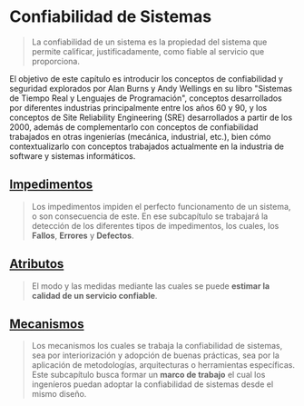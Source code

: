 # Confiabilidad de Sistemas
> La confiabilidad de un sistema es la propiedad del sistema que permite calificar, justificadamente, como fiable al servicio que proporciona.

El objetivo de este capítulo es introducir los conceptos de confiabilidad y seguridad explorados por Alan Burns y Andy Wellings en su libro "Sistemas de Tiempo Real y Lenguajes de Programación", conceptos desarrollados por diferentes industrias principalmente entre los años 60 y 90, y los conceptos de Site Reliability Engineering (SRE) desarrollados a partir de los 2000, además de complementarlo con conceptos de confiabilidad trabajados en otras ingenierías (mecánica, industrial, etc.), bien cómo contextualizarlo con conceptos trabajados actualmente en la industria de software y sistemas informáticos.

## [Impedimentos](./impediments.md)
> Los impedimentos impiden el perfecto funcionamento de un sistema, o son consecuencia de este. En ese subcapítulo se trabajará la detección de los diferentes tipos de impedimentos, los cuales, los **Fallos**, **Errores** y **Defectos**.

## [Atributos](./attributes.md)
> El modo y las medidas mediante las cuales se puede **estimar la calidad de un servicio confiable**.

## [Mecanismos](./mechanisms.md)
> Los mecanismos los cuales se trabaja la confiabilidad de sistemas, sea por interiorización y adopción de buenas prácticas, sea por la aplicación de metodologías, arquitecturas o herramientas específicas. Este subcapítulo busca formar un **marco de trabajo** el cual los ingeníeros puedan adoptar la confiabilidad de sistemas desde el mismo diseño.